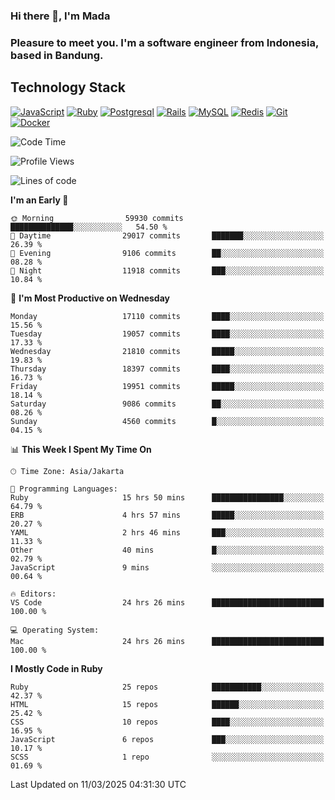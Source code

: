 ### Hi there 👋, I'm Mada
### Pleasure to meet you. I'm a software engineer from Indonesia, based in Bandung.

## Technology Stack

[![JavaScript](https://img.shields.io/badge/-JavaScript-%23F7DF1C?style=flat-square&logo=javascript&logoColor=000000&labelColor=%23F7DF1C&color=%23FFCE5A)](https://www.javascript.com/)
[![Ruby](https://img.shields.io/badge/Ruby-CC342D?style=flat-square&logo=ruby&logoColor=white)](https://www.ruby-lang.org/en/)
[![Postgresql](https://img.shields.io/badge/PostgreSQL-316192?style=flat-square&logo=postgresql&logoColor=ffffff)](https://www.postgresql.org/)
[![Rails](https://img.shields.io/badge/Ruby_on_Rails-CC0000?style=flat-square&logo=ruby-on-rails&logoColor=white)](https://rubyonrails.org/)
[![MySQL](https://img.shields.io/badge/-MySQL-4479A1?style=flat-square&logo=MySQL&logoColor=ffffff)](https://www.mysql.com/)
[![Redis](https://img.shields.io/badge/-Redis-DC382D?style=flat-square&logo=Redis&logoColor=ffffff)](https://redis.io/)
[![Git](https://img.shields.io/badge/-Git-%23F05032?style=flat-square&logo=git&logoColor=%23ffffff)](https://git-scm.com/)
[![Docker](https://img.shields.io/badge/-Docker-2496ED?style=flat-square&logo=docker&logoColor=ffffff)](https://www.docker.com/)
<!--
**madaarya/madaarya** is a ✨ _special_ ✨ repository because its `README.md` (this file) appears on your GitHub profile.

Here are some ideas to get you started:

- 🔭 I’m currently working on ...
- 🌱 I’m currently learning ...
- 👯 I’m looking to collaborate on ...
- 🤔 I’m looking for help with ...
- 💬 Ask me about ...
- 📫 How to reach me: ...
- 😄 Pronouns: ...
- ⚡ Fun fact: ...
-->
<!--START_SECTION:waka-->
![Code Time](http://img.shields.io/badge/Code%20Time-7%2C103%20hrs%2038%20mins-blue)

![Profile Views](http://img.shields.io/badge/Profile%20Views-0-blue)

![Lines of code](https://img.shields.io/badge/From%20Hello%20World%20I%27ve%20Written-48.4%20million%20lines%20of%20code-blue)

**I'm an Early 🐤** 

```text
🌞 Morning                59930 commits       ██████████████░░░░░░░░░░░   54.50 % 
🌆 Daytime                29017 commits       ███████░░░░░░░░░░░░░░░░░░   26.39 % 
🌃 Evening                9106 commits        ██░░░░░░░░░░░░░░░░░░░░░░░   08.28 % 
🌙 Night                  11918 commits       ███░░░░░░░░░░░░░░░░░░░░░░   10.84 % 
```
📅 **I'm Most Productive on Wednesday** 

```text
Monday                   17110 commits       ████░░░░░░░░░░░░░░░░░░░░░   15.56 % 
Tuesday                  19057 commits       ████░░░░░░░░░░░░░░░░░░░░░   17.33 % 
Wednesday                21810 commits       █████░░░░░░░░░░░░░░░░░░░░   19.83 % 
Thursday                 18397 commits       ████░░░░░░░░░░░░░░░░░░░░░   16.73 % 
Friday                   19951 commits       █████░░░░░░░░░░░░░░░░░░░░   18.14 % 
Saturday                 9086 commits        ██░░░░░░░░░░░░░░░░░░░░░░░   08.26 % 
Sunday                   4560 commits        █░░░░░░░░░░░░░░░░░░░░░░░░   04.15 % 
```


📊 **This Week I Spent My Time On** 

```text
🕑︎ Time Zone: Asia/Jakarta

💬 Programming Languages: 
Ruby                     15 hrs 50 mins      ████████████████░░░░░░░░░   64.79 % 
ERB                      4 hrs 57 mins       █████░░░░░░░░░░░░░░░░░░░░   20.27 % 
YAML                     2 hrs 46 mins       ███░░░░░░░░░░░░░░░░░░░░░░   11.33 % 
Other                    40 mins             █░░░░░░░░░░░░░░░░░░░░░░░░   02.79 % 
JavaScript               9 mins              ░░░░░░░░░░░░░░░░░░░░░░░░░   00.64 % 

🔥 Editors: 
VS Code                  24 hrs 26 mins      █████████████████████████   100.00 % 

💻 Operating System: 
Mac                      24 hrs 26 mins      █████████████████████████   100.00 % 
```

**I Mostly Code in Ruby** 

```text
Ruby                     25 repos            ███████████░░░░░░░░░░░░░░   42.37 % 
HTML                     15 repos            ██████░░░░░░░░░░░░░░░░░░░   25.42 % 
CSS                      10 repos            ████░░░░░░░░░░░░░░░░░░░░░   16.95 % 
JavaScript               6 repos             ███░░░░░░░░░░░░░░░░░░░░░░   10.17 % 
SCSS                     1 repo              ░░░░░░░░░░░░░░░░░░░░░░░░░   01.69 % 
```




 Last Updated on 11/03/2025 04:31:30 UTC
<!--END_SECTION:waka-->
